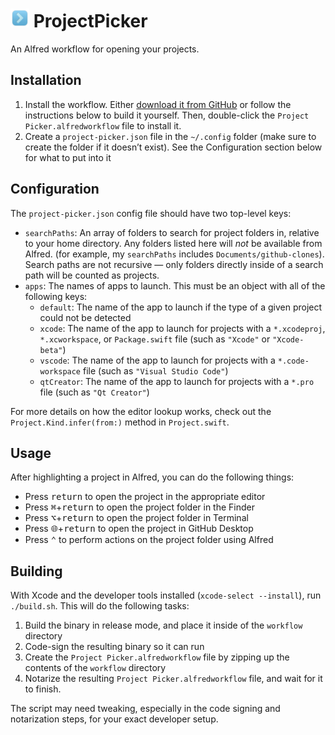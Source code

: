 # <img src="App Icon.png" width=30 height=30 alt=""> ProjectPicker

An Alfred workflow for opening your projects.

## Installation

1. Install the workflow. Either [download it from GitHub](https://github.com/j-f1/ProjectPicker/raw/main/Project%20Picker.alfredworkflow) or follow the instructions below to build it yourself. Then, double-click the `Project Picker.alfredworkflow` file to install it.
2. Create a `project-picker.json` file in the `~/.config` folder (make sure to create the folder if it doesn’t exist). See the Configuration section below for what to put into it

## Configuration

The `project-picker.json` config file should have two top-level keys:

- `searchPaths`: An array of folders to search for project folders in, relative to your home directory. Any folders listed here will _not_ be available from Alfred. (for example, my `searchPaths` includes `Documents/github-clones`). Search paths are not recursive — only folders directly inside of a search path will be counted as projects.
- `apps`: The names of apps to launch. This must be an object with all of the following keys:
  - `default`: The name of the app to launch if the type of a given project could not be detected
  - `xcode`: The name of the app to launch for projects with a `*.xcodeproj`, `*.xcworkspace`, or `Package.swift` file  (such as `"Xcode"` or `"Xcode-beta"`)
  - `vscode`: The name of the app to launch for projects with a `*.code-workspace` file (such as `"Visual Studio Code"`)
  - `qtCreator`: The name of the app to launch for projects with a `*.pro` file (such as `"Qt Creator"`)

For more details on how the editor lookup works, check out the `Project.Kind.infer(from:)` method in `Project.swift`.

## Usage

After highlighting a project in Alfred, you can do the following things:
- Press <kbd>return</kbd> to open the project in the appropriate editor
- Press <kbd>⌘</kbd>+<kbd>return</kbd> to open the project folder in the Finder
- Press <kbd>⌥</kbd>+<kbd>return</kbd> to open the project folder in Terminal
- Press <kbd>🌐</kbd>+<kbd>return</kbd> to open the project in GitHub Desktop
- Press <kbd>⌃</kbd> to perform actions on the project folder using Alfred

## Building

With Xcode and the developer tools installed (`xcode-select --install`), run `./build.sh`. This will do the following tasks:

1. Build the binary in release mode, and place it inside of the `workflow` directory
2. Code-sign the resulting binary so it can run
3. Create the `Project Picker.alfredworkflow` file by zipping up the contents of the `workflow` directory
4. Notarize the resulting `Project Picker.alfredworkflow` file, and wait for it to finish.

The script may need tweaking, especially in the code signing and notarization steps, for your exact developer setup.

